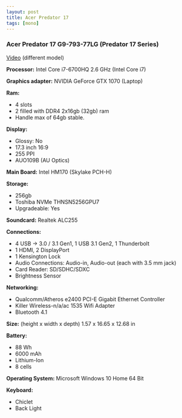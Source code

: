 ```yaml
---
layout: post
title: Acer Predator 17
tags: [mono]
---
```



### Acer Predator 17 G9-793-77LG (Predator 17 Series)

[Video](https://www.youtube.com/watch?v=aiYDgtAaiys) (different model)

__Processor:__ Intel Core i7-6700HQ 2.6 GHz (Intel Core i7)

__Graphics adapter:__ NVIDIA GeForce GTX 1070 (Laptop)

__Ram:__
* 4 slots
* 2 filled with DDR4 2x16gb (32gb) ram
* Handle max of 64gb stable.

__Display:__
* Glossy: No
* 17.3 inch 16:9
* 255 PPI
* AUO109B (AU Optics)

__Main Board:__ Intel HM170 (Skylake PCH-H)

__Storage:__
* 256gb
* Toshiba NVMe THNSN5256GPU7
* Upgradeable: Yes

__Soundcard:__ Realtek ALC255

__Connections:__
* 4 USB -> 3.0 / 3.1 Gen1, 1 USB 3.1 Gen2, 1 Thunderbolt
* 1 HDMI, 2 DisplayPort
* 1 Kensington Lock
* Audio Connections: Audio-in, Audio-out (each with 3.5 mm jack)
* Card Reader: SD/SDHC/SDXC
* Brightness Sensor

__Networking:__
* Qualcomm/Atheros e2400 PCI-E Gigabit Ethernet Controller
* Killer Wireless-n/a/ac 1535 Wifi Adapter
* Bluetooth 4.1

__Size:__ (height x width x depth) 1.57 x 16.65 x 12.68 in

__Battery:__
* 88 Wh
* 6000 mAh
* Lithium-Ion
* 8 cells

__Operating System:__ Microsoft Windows 10 Home 64 Bit

__Keyboard:__
* Chiclet
* Back Light
